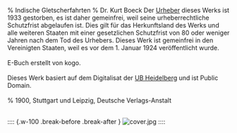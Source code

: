 ﻿% Indische Gletscherfahrten
% Dr. Kurt Boeck
  Der [Urheber](https://de.wikipedia.org/wiki/Kurt_Boeck) dieses Werks ist 1933 gestorben, es ist daher gemeinfrei,
  weil seine urheberrechtliche Schutzfrist abgelaufen ist. Dies gilt für das
  Herkunftsland des Werks und alle weiteren Staaten mit einer gesetzlichen
  Schutzfrist von 80 oder weniger Jahren nach dem Tod des Urhebers.
  Dieses Werk ist gemeinfrei in den Vereinigten Staaten, weil es
  vor dem 1. Januar 1924 veröffentlicht wurde.<br /><br />
  E-Buch erstellt von kogo.<br /><br />
  Dieses Werk basiert auf dem Digitalisat der [UB Heidelberg](https://digi.ub.uni-heidelberg.de/diglit/boeck1900) und ist Public Domain.<br /><br />
% 1900,	Stuttgart und Leipzig, Deutsche Verlags-Anstalt<br /><br />


:::: {.w-100 .break-before .break-after }
![](cover.jpg "cover.jpg")
::::

